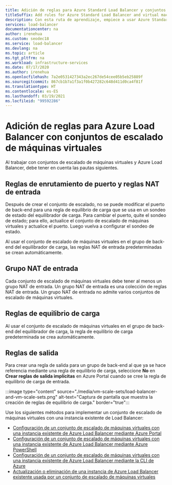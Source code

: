 ```yaml
---
title: Adición de reglas para Azure Standard Load Balancer y conjuntos de escalado de máquinas virtuales
titleSuffix: Add rules for Azure Standard Load Balancer and virtual machine scale sets
description: Con esta ruta de aprendizaje, empiece a usar Azure Standard Load Balancer y conjuntos de escalado de máquinas virtuales.
services: load-balancer
documentationcenter: na
author: irenehua
ms.custom: seodec18
ms.service: load-balancer
ms.devlang: na
ms.topic: article
ms.tgt_pltfrm: na
ms.workload: infrastructure-services
ms.date: 07/17/2020
ms.author: irenehua
ms.openlocfilehash: 7a2e0531427343a2ec267de54cee05b5eb25889f
ms.sourcegitcommit: 867cb1b7a1f3a1f0b427282c648d411d0ca4f81f
ms.translationtype: HT
ms.contentlocale: es-ES
ms.lasthandoff: 03/19/2021
ms.locfileid: "99592286"
---
```

# <a name="add-rules-for-azure-load-balancer-with-virtual-machine-scale-sets"></a>Adición de reglas para Azure Load Balancer con conjuntos de escalado de máquinas virtuales

Al trabajar con conjuntos de escalado de máquinas virtuales y Azure Load Balancer, debe tener en cuenta las pautas siguientes.

## <a name="port-forwarding-and-inbound-nat-rules"></a>Reglas de enrutamiento de puerto y reglas NAT de entrada

Después de crear el conjunto de escalado, no se puede modificar el puerto de back-end para una regla de equilibrio de carga que se usa en un sondeo de estado del equilibrador de carga. Para cambiar el puerto, quite el sondeo de estado; para ello, actualice el conjunto de escalado de máquinas virtuales y actualice el puerto. Luego vuelva a configurar el sondeo de estado.

Al usar el conjunto de escalado de máquinas virtuales en el grupo de back-end del equilibrador de carga, las reglas NAT de entrada predeterminadas se crean automáticamente.
  
## <a name="inbound-nat-pool"></a>Grupo NAT de entrada

Cada conjunto de escalado de máquinas virtuales debe tener al menos un grupo NAT de entrada. Un grupo NAT de entrada es una colección de reglas NAT de entrada. Un grupo NAT de entrada no admite varios conjuntos de escalado de máquinas virtuales.

## <a name="load-balancing-rules"></a>Reglas de equilibrio de carga

Al usar el conjunto de escalado de máquinas virtuales en el grupo de back-end del equilibrador de carga, la regla de equilibrio de carga predeterminada se crea automáticamente.
  
## <a name="outbound-rules"></a>Reglas de salida

Para crear una regla de salida para un grupo de back-end al que ya se hace referencia mediante una regla de equilibrio de carga, seleccione **No** en **Crear reglas de salida implícitas** en Azure Portal cuando se cree la regla de equilibrio de carga de entrada.

  :::image type="content" source="./media/vm-scale-sets/load-balancer-and-vm-scale-sets.png" alt-text="Captura de pantalla que muestra la creación de reglas de equilibrio de carga." border="true":::

Use los siguientes métodos para implementar un conjunto de escalado de máquinas virtuales con una instancia existente de Load Balancer:

* [Configuración de un conjunto de escalado de máquinas virtuales con una instancia existente de Azure Load Balancer mediante Azure Portal](./configure-vm-scale-set-portal.md)
* [Configuración de un conjunto de escalado de máquinas virtuales con una instancia existente de Azure Load Balancer mediante Azure PowerShell](./configure-vm-scale-set-powershell.md)
* [Configuración de un conjunto de escalado de máquinas virtuales con una instancia existente de Azure Load Balancer mediante la CLI de Azure](./configure-vm-scale-set-cli.md)
* [Actualización o eliminación de una instancia de Azure Load Balancer existente usada por un conjunto de escalado de máquinas virtuales](./update-load-balancer-with-vm-scale-set.md)
